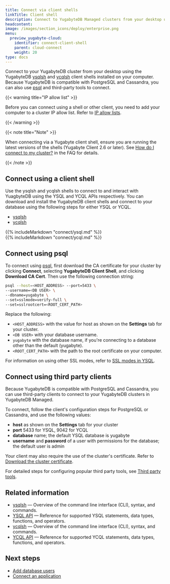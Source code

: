 ```yaml
---
title: Connect via client shells
linkTitle: Client shell
description: Connect to YugabyteDB Managed clusters from your desktop using a client shell
headcontent:
image: /images/section_icons/deploy/enterprise.png
menu:
  preview_yugabyte-cloud:
    identifier: connect-client-shell
    parent: cloud-connect
    weight: 20
type: docs
---
```


Connect to your YugabyteDB cluster from your desktop using the YugabyteDB [ysqlsh](../../../admin/ysqlsh/) and [ycqlsh](../../../admin/ycqlsh) client shells installed on your computer. Because YugabyteDB is compatible with PostgreSQL and Cassandra, you can also use [psql](https://www.postgresql.org/docs/current/app-psql.html) and third-party tools to connect.

{{< warning title="IP allow list" >}}

Before you can connect using a shell or other client, you need to add your computer to a cluster IP allow list. Refer to [IP allow lists](../../cloud-secure-clusters/add-connections/).

{{< /warning >}}

{{< note title="Note" >}}

When connecting via a Yugabyte client shell, ensure you are running the latest versions of the shells (Yugabyte Client 2.6 or later). See [How do I connect to my cluster?](../../../faq/yugabyte-managed-faq/#how-do-i-connect-to-my-cluster) in the FAQ for details.

{{< /note >}}

## Connect using a client shell

Use the ysqlsh and ycqlsh shells to connect to and interact with YuagbyteDB using the YSQL and YCQL APIs respectively. You can download and install the YugabyteDB client shells and connect to your database using the following steps for either YSQL or YCQL.

<ul class="nav nav-tabs nav-tabs-yb">
  <li >
    <a href="#ysqlsh" class="nav-link active" id="ysqlsh-tab" data-toggle="tab" role="tab" aria-controls="ysqlsh" aria-selected="true">
      <i class="icon-postgres" aria-hidden="true"></i>
      ysqlsh
    </a>
  </li>
  <li>
    <a href="#ycqlsh" class="nav-link" id="ycqlsh-tab" data-toggle="tab" role="tab" aria-controls="ycqlsh" aria-selected="false">
      <i class="icon-cassandra" aria-hidden="true"></i>
      ycqlsh
    </a>
  </li>
</ul>

<div class="tab-content">
  <div id="ysqlsh" class="tab-pane fade show active" role="tabpanel" aria-labelledby="ysqlsh-tab">
  {{% includeMarkdown "connect/ysql.md" %}}
  </div>
  <div id="ycqlsh" class="tab-pane fade" role="tabpanel" aria-labelledby="ycqlsh-tab">
  {{% includeMarkdown "connect/ycql.md" %}}
  </div>
</div>

## Connect using psql

To connect using [psql](https://www.postgresql.org/docs/current/app-psql.html), first download the CA certificate for your cluster by clicking **Connect**, selecting **YugabyteDB Client Shell**, and clicking **Download CA Cert**. Then use the following connection string:

```sh
psql --host=<HOST_ADDRESS> --port=5433 \
--username=<DB USER> \
--dbname=yugabyte \
--set=sslmode=verify-full \
--set=sslrootcert=<ROOT_CERT_PATH>
```

Replace the following:

- `<HOST_ADDRESS>` with the value for host as shown on the **Settings** tab for your cluster.
- `<DB USER>` with your database username.
- `yugabyte` with the database name, if you're connecting to a database other than the default (yugabyte).
- `<ROOT_CERT_PATH>` with the path to the root certificate on your computer.

For information on using other SSL modes, refer to [SSL modes in YSQL](../../cloud-secure-clusters/cloud-authentication/#ssl-modes-in-ysql).

## Connect using third party clients

Because YugabyteDB is compatible with PostgreSQL and Cassandra, you can use third-party clients to connect to your YugabyteDB clusters in YugabyteDB Managed.

To connect, follow the client's configuration steps for PostgreSQL or Cassandra, and use the following values:

- **host** as shown on the **Settings** tab for your cluster
- **port** 5433 for YSQL, 9042 for YCQL
- **database** name; the default YSQL database is yugabyte
- **username** and **password** of a user with permissions for the database; the default user is admin

Your client may also require the use of the cluster's certificate. Refer to [Download the cluster certificate](../../cloud-secure-clusters/cloud-authentication/#download-your-cluster-certificate).

For detailed steps for configuring popular third party tools, see [Third party tools](../../../tools/).

## Related information

- [ysqlsh](../../../admin/ysqlsh/) — Overview of the command line interface (CLI), syntax, and commands.
- [YSQL API](../../../api/ysql/) — Reference for supported YSQL statements, data types, functions, and operators.
- [ycqlsh](../../../admin/ycqlsh/) — Overview of the command line interface (CLI), syntax, and commands.
- [YCQL API](../../../api/ycql/) — Reference for supported YCQL statements, data types, functions, and operators.

## Next steps

- [Add database users](../../cloud-secure-clusters/add-users/)
- [Connect an application](../connect-applications/)
